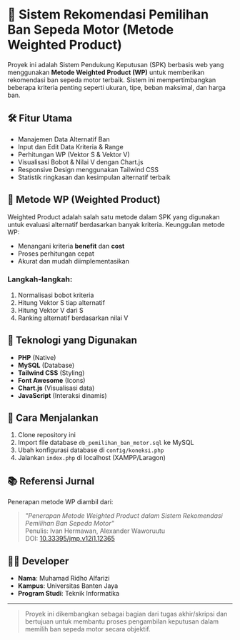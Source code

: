 # 🚀 Sistem Rekomendasi Pemilihan Ban Sepeda Motor (Metode Weighted Product)

Proyek ini adalah Sistem Pendukung Keputusan (SPK) berbasis web yang menggunakan **Metode Weighted Product (WP)** untuk memberikan rekomendasi ban sepeda motor terbaik. Sistem ini mempertimbangkan beberapa kriteria penting seperti ukuran, tipe, beban maksimal, dan harga ban.

## 🛠️ Fitur Utama

- Manajemen Data Alternatif Ban
- Input dan Edit Data Kriteria & Range
- Perhitungan WP (Vektor S & Vektor V)
- Visualisasi Bobot & Nilai V dengan Chart.js
- Responsive Design menggunakan Tailwind CSS
- Statistik ringkasan dan kesimpulan alternatif terbaik

## 🧠 Metode WP (Weighted Product)

Weighted Product adalah salah satu metode dalam SPK yang digunakan untuk evaluasi alternatif berdasarkan banyak kriteria. Keunggulan metode WP:

- Menangani kriteria **benefit** dan **cost**
- Proses perhitungan cepat
- Akurat dan mudah diimplementasikan

### Langkah-langkah:

1. Normalisasi bobot kriteria
2. Hitung Vektor S tiap alternatif
3. Hitung Vektor V dari S
4. Ranking alternatif berdasarkan nilai V


## 🧪 Teknologi yang Digunakan

- **PHP** (Native)
- **MySQL** (Database)
- **Tailwind CSS** (Styling)
- **Font Awesome** (Icons)
- **Chart.js** (Visualisasi data)
- **JavaScript** (Interaksi dinamis)

## 📝 Cara Menjalankan

1. Clone repository ini
2. Import file database `db_pemilihan_ban_motor.sql` ke MySQL
3. Ubah konfigurasi database di `config/koneksi.php`
4. Jalankan `index.php` di localhost (XAMPP/Laragon)

## 📚 Referensi Jurnal

Penerapan metode WP diambil dari:
> *"Penerapan Metode Weighted Product dalam Sistem Rekomendasi Pemilihan Ban Sepeda Motor"*  
> Penulis: Ivan Hermawan, Alexander Waworuutu  
> DOI: [10.33395/jmp.v12i1.12365](https://doi.org/10.33395/jmp.v12i1.12365)

## 👨‍💻 Developer

- **Nama**: Muhamad Ridho Alfarizi  
- **Kampus**: Universitas Banten Jaya  
- **Program Studi**: Teknik Informatika

---

> Proyek ini dikembangkan sebagai bagian dari tugas akhir/skripsi dan bertujuan untuk membantu proses pengambilan keputusan dalam memilih ban sepeda motor secara objektif.


